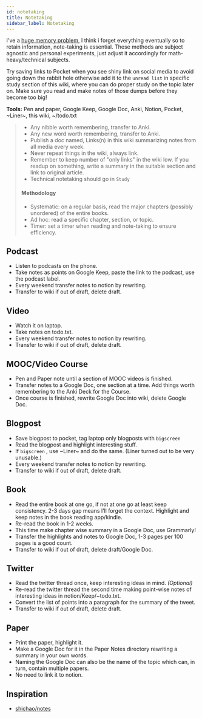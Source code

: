 ```yaml
---
id: notetaking
title: Notetaking
sidebar_label: Notetaking
---
```


I've a [huge memory problem](https://www.youtube.com/watch?v=j_DshRUOm-o), I think i forget everything eventually so to retain information, note-taking is essential. These methods are subject agnostic and personal experiments, just adjust it accordingly for math-heavy/technical subjects.

Try saving links to Pocket when you see shiny link on social media to avoid going down the rabbit hole otherwise add it to the `unread list` in specific study section of this wiki, where you can do proper study on the topic later on. Make sure you read and make notes of those dumps before they become too big!

**Tools:** Pen and paper, Google Keep, Google Doc, Anki, Notion, Pocket, ~Liner~, this wiki, ~/todo.txt

> - Any nibble worth remembering, transfer to Anki.
> - Any new word worth remembering, transfer to Anki.
> - Publish a doc named, Links(n) in this wiki summarizing notes from all media every week.
> - Never repeat things in the wiki, always link.
> - Remember to keep number of "only links" in the wiki low. If you readup on something, write a summary in the suitable section and link to original article.
> - Technical notetaking should go in `Study`
>
> #### Methodology
>
> - Systematic: on a regular basis, read the major chapters (possibly unordered) of the entire books.
> - Ad hoc: read a specific chapter, section, or topic.
> - Timer: set a timer when reading and note-taking to ensure efficiency.

## Podcast

- Listen to podcasts on the phone.
- Take notes as points on Google Keep, paste the link to the podcast, use the podcast label.
- Every weekend transfer notes to notion by rewriting.
- Transfer to wiki if out of draft, delete draft.

## Video

- Watch it on laptop.
- Take notes on todo.txt.
- Every weekend transfer notes to notion by rewriting.
- Transfer to wiki if out of draft, delete draft.

## MOOC/Video Course

- Pen and Paper note until a section of MOOC videos is finished.
- Transfer notes to a Google Doc, one section at a time. Add things worth remembering to the Anki Deck for the Course.
- Once course is finished, rewrite Google Doc into wiki, delete Google Doc.

## Blogpost

- Save blogpost to pocket, tag laptop only blogposts with `bigscreen`
- Read the blogpost and highlight interesting stuff.
- If `bigscreen` , use ~Liner~ and do the same. (Liner turned out to be very unusable.)
- Every weekend transfer notes to notion by rewriting.
- Transfer to wiki if out of draft, delete draft.

## Book

- Read the entire book at one go, if not at one go at least keep consistency. 2-3 days gap means I’ll forget the context. Highlight and keep notes in the book reading app/kindle.
- Re-read the book in 1-2 weeks.
- This time make chapter wise summary in a Google Doc, use Grammarly!
- Transfer the highlights and notes to Google Doc, 1-3 pages per 100 pages is a good count.
- Transfer to wiki if out of draft, delete draft/Google Doc.

## Twitter

- Read the twitter thread once, keep interesting ideas in mind. _(Optional)_
- Re-read the twitter thread the second time making point-wise notes of interesting ideas in notion/Keep/~todo.txt.
- Convert the list of points into a paragraph for the summary of the tweet.
- Transfer to wiki if out of draft, delete draft.

## Paper

- Print the paper, highlight it.
- Make a Google Doc for it in the Paper Notes directory rewriting a summary in your own words.
- Naming the Google Doc can also be the name of the topic which can, in turn, contain multiple papers.
- No need to link it to notion.

## Inspiration

- [shichao/notes](https://notes.shichao.io/roadmap/)
